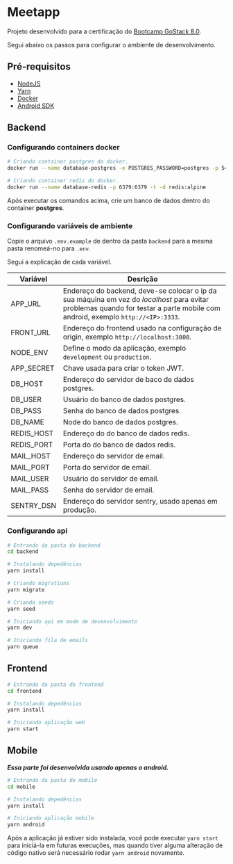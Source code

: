 # Meetapp

Projeto desenvolvido para a certificação do [Bootcamp GoStack 8.0](https://rocketseat.com.br/bootcamp).

Segui abaixo os passos para configurar o ambiente de desenvolvimento.

## Pré-requisitos

-   [NodeJS](https://nodejs.org)
-   [Yarn](https://yarnpkg.com)
-   [Docker](https://www.docker.com/docker-community)
-   [Android SDK](https://developer.android.com/studio)

## Backend

### Configurando containers docker

```bash
# Criando container postgres do docker.
docker run --name database-postgres -e POSTGRES_PASSWORD=postgres -p 5432:5432 -d postgres

# Criando container redis do docker.
docker run --name database-redis -p 6379:6379 -t -d redis:alpine

```

Após executar os comandos acima, crie um banco de dados dentro do container **postgres**.

### Configurando variáveis de ambiente

Copie o arquivo `.env.example` de dentro da pasta `backend` para a mesma pasta renomeá-no para `.env`.

Segui a explicação de cada variável.

| Variável   | Desrição                                                                                                                                                                       |
| ---------- | ------------------------------------------------------------------------------------------------------------------------------------------------------------------------------ |
| APP_URL    | Endereço do backend, deve-se colocar o ip da sua máquina em vez do _localhost_ para evitar problemas quando for testar a parte mobile com android, exemplo `http://<IP>:3333`. |
| FRONT_URL  | Endereço do frontend usado na configuração de origin, exemplo `http://localhost:3000`.                                                                                         |
| NODE_ENV   | Define o modo da aplicação, exemplo `development` ou `production`.                                                                                                             |
| APP_SECRET | Chave usada para criar o token JWT.                                                                                                                                            |
| DB_HOST    | Endereço do servidor de baco de dados postgres.                                                                                                                                |
| DB_USER    | Usuário do banco de dados postgres.                                                                                                                                            |
| DB_PASS    | Senha do banco de dados postgres.                                                                                                                                              |
| DB_NAME    | Node do banco de dados postgres.                                                                                                                                               |
| REDIS_HOST | Endereço do do banco de dados redis.                                                                                                                                           |
| REDIS_PORT | Porta do do banco de dados redis.                                                                                                                                              |
| MAIL_HOST  | Endereço do servidor de email.                                                                                                                                                 |
| MAIL_PORT  | Porta do servidor de email.                                                                                                                                                    |
| MAIL_USER  | Usuário do servidor de email.                                                                                                                                                  |
| MAIL_PASS  | Senha do servidor de email.                                                                                                                                                    |
| SENTRY_DSN | Endereço do servidor sentry, usado apenas em produção.                                                                                                                         |

### Configurando api

```bash
# Entrando da pasta do backend
cd backend

# Instalando depedências
yarn install

# Criando migrations
yarn migrate

# Criando seeds
yarn seed

# Iniciando api em mode de desenvolvimento
yarn dev

# Iniciando fila de emails
yarn queue
```

## Frontend

```bash
# Entrando da pasta do frontend
cd frontend

# Instalando depedências
yarn install

# Iniciando aplicação web
yarn start
```

## Mobile

**_Essa parte foi desenvolvida usando apenas o android._**

```bash
# Entrando da pasta do mobile
cd mobile

# Instalando depedências
yarn install

# Iniciando aplicação mobile
yarn android
```

Após a aplicação já estiver sido instalada, você pode executar `yarn start` para iniciá-la em futuras execuções, mas quando tiver alguma alteração de código nativo será necessário rodar `yarn android` novamente.
